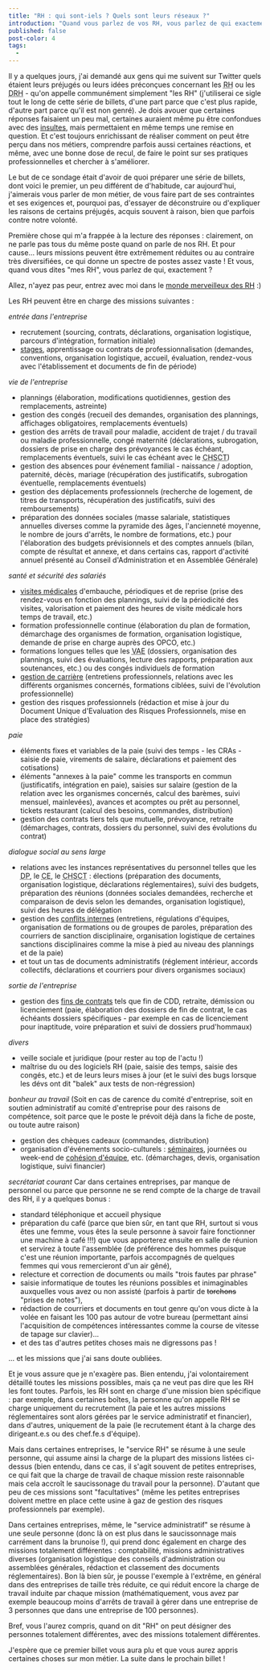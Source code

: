 ```yaml
---
title: "RH : qui sont-iels ? Quels sont leurs réseaux ?"
introduction: "Quand vous parlez de vos RH, vous parlez de qui exactement ? Savez-vous quelles sont leurs missions ?"
published: false
post-color: 4
tags:
  - 
---
```


Il y a quelques jours, j'ai demandé aux gens qui me suivent sur Twitter quels étaient leurs préjugés ou leurs idées préconçues concernant les <abbr title="Gestionnaires des Ressources Humaines">RH</abbr> ou les <abbr title="Directrices ou Directeurs des Ressources Humaines">DRH</abbr> - qu'on appelle communément simplement "les RH" (j'utiliserai ce sigle tout le long de cette série de billets, d'une part parce que c'est plus rapide, d'autre part parce qu'il est non genré). Je dois avouer que certaines réponses faisaient un peu mal, certaines auraient même pu être confondues avec des [insultes](https://youtu.be/BSAXTzTwNVU), mais permettaient en même temps une remise en question. Et c'est toujours enrichissant de réaliser comment on peut être perçu dans nos métiers, comprendre parfois aussi certaines réactions, et même, avec une bonne dose de recul, de faire le point sur ses pratiques professionnelles et chercher à s'améliorer. 

Le but de ce sondage était d'avoir de quoi préparer une série de billets, dont voici le premier, un peu différent de d'habitude, car aujourd'hui, j'aimerais vous parler de mon métier, de vous faire part de ses contraintes et ses exigences et, pourquoi pas, d'essayer de déconstruire ou d'expliquer les raisons de certains préjugés, acquis souvent à raison, bien que parfois contre notre volonté. 

Première chose qui m'a frappée à la lecture des réponses : clairement, on ne parle pas tous du même poste quand on parle de nos RH. Et pour cause... leurs missions peuvent être extrêmement réduites ou au contraire très diversifiées, ce qui donne un spectre de postes assez vaste ! Et vous, quand vous dites "mes RH", vous parlez de qui, exactement ? 

Allez, n'ayez pas peur, entrez avec moi dans le [monde merveilleux des RH](https://youtu.be/qxKI154EcYw) :)

Les RH peuvent être en charge des missions suivantes : 

*entrée dans l'entreprise*
- recrutement (sourcing, contrats, déclarations, organisation logistique, parcours d'intégration, formation initiale)
- [stages](https://youtu.be/0pZGLTuC41g), apprentissage ou contrats de professionnalisation (demandes, conventions, organisation logistique, accueil, évaluation, rendez-vous avec l'établissement et documents de fin de période)

*vie de l'entreprise*
- plannings (élaboration, modifications quotidiennes, gestion des remplacements, astreinte)
- gestion des congés (recueil des demandes, organisation des plannings, affichages obligatoires, remplacements éventuels)
- gestion des arrêts de travail pour maladie, accident de trajet / du travail ou maladie professionnelle, congé maternité (déclarations, subrogation, dossiers de prise en charge des prévoyances le cas échéant, remplacements éventuels, suivi le cas échéant avec le <abbr title="Comité d'Hygiène, de Sécurité et des Conditions de Travail">CHSCT</abbr>)
- gestion des absences pour événement familial - naissance / adoption, paternité, décès, mariage (récupération des justificatifs, subrogation éventuelle, remplacements éventuels)
- gestion des déplacements professionnels (recherche de logement, de titres de transports, récupération des justificatifs, suivi des remboursements)
- préparation des données sociales (masse salariale, statistiques annuelles diverses comme la pyramide des âges, l'ancienneté moyenne, le nombre de jours d'arrêts, le nombre de formations, etc.) pour l'élaboration des budgets prévisionnels et des comptes annuels (bilan, compte de résultat et annexe, et dans certains cas, rapport d'activité annuel présenté au Conseil d'Administration et en Assemblée Générale)

*santé et sécurité des salariés*
- [visites médicales](https://youtu.be/57DmhPWP35U) d'embauche, périodiques et de reprise (prise des rendez-vous en fonction des plannings, suivi de la périodicité des visites, valorisation et paiement des heures de visite médicale hors temps de travail, etc.)
- formation professionnelle continue (élaboration du plan de formation, démarchage des organismes de formation, organisation logistique, demande de prise en charge auprès des OPCO, etc.) 
- formations longues telles que les <abbr title="Validation des Acquis de l'Expérience">VAE</abbr> (dossiers, organisation des plannings, suivi des évaluations, lecture des rapports, préparation aux soutenances, etc.) ou des congés individuels de formation
- [gestion de carrière](https://youtu.be/rjmRyF3FEH4) (entretiens professionnels, relations avec les différents organismes concernés, formations ciblées, suivi de l'évolution professionnelle)
- gestion des risques professionnels (rédaction et mise à jour du Document Unique d'Evaluation des Risques Professionnels, mise en place des stratégies)

*paie*
- éléments fixes et variables de la paie (suivi des temps - les CRAs - saisie de paie, virements de salaire, déclarations et paiement des cotisations)
- éléments "annexes à la paie" comme les transports en commun (justificatifs, intégration en paie), saisies sur salaire (gestion de la relation avec les organismes concernés, calcul des barèmes, suivi mensuel, mainlevées), avances et acomptes ou prêt au personnel, tickets restaurant (calcul des besoins, commandes, distribution)
- gestion des contrats tiers tels que mutuelle, prévoyance, retraite (démarchages, contrats, dossiers du personnel, suivi des évolutions du contrat)

*dialogue social au sens large*
- relations avec les instances représentatives du personnel telles que les <abbr title="délégués du personnel">DP</abbr>, le <abbr title="comité d'entreprise">CE</abbr>, le <abbr title="comité d'hygiène, de sécurité et des conditions de travail">CHSCT</abbr> : élections (préparation des documents, organisation logistique, déclarations réglementaires), suivi des budgets, préparation des réunions (données sociales demandées, recherche et comparaison de devis selon les demandes, organisation logistique), suivi des heures de délégation
- gestion des [conflits internes](https://youtu.be/31ZjnrHR8EA?t=34) (entretiens, régulations d'équipes, organisation de formations ou de groupes de paroles, préparation des courriers de sanction disciplinaire, organisation logistique de certaines sanctions disciplinaires comme la mise à pied au niveau des plannings et de la paie)
- et tout un tas de documents administratifs (réglement intérieur, accords collectifs, déclarations et courriers pour divers organismes sociaux)

*sortie de l'entreprise*
- gestion des [fins de contrats](https://youtu.be/BTWcQbUAZDQ) tels que fin de CDD, retraite, démission ou licenciement (paie, élaboration des dossiers de fin de contrat, le cas échéants dossiers spécifiques - par exemple en cas de licenciement pour inaptitude, voire préparation et suivi de dossiers prud'hommaux)

*divers*
- veille sociale et juridique (pour rester au top de l'actu !)
- maîtrise du ou des logiciels RH (paie, saisie des temps, saisie des congés, etc.) et de leurs leurs mises à jour (et le suivi des bugs lorsque les dévs ont dit "balek" aux tests de non-régression)

*bonheur au travail*
(Soit en cas de carence du comité d'entreprise, soit en soutien administratif au comité d'entreprise pour des raisons de compétence, soit parce que le poste le prévoit déjà dans la fiche de poste, ou toute autre raison)
- gestion des chèques cadeaux (commandes, distribution)
- organisation d'événements socio-culturels : [séminaires](https://youtu.be/uSD4vsh1zDA), journées ou week-end de [cohésion d'équipe](https://youtu.be/5NV6Rdv1a3I), etc. (démarchages, devis, organisation logistique, suivi financier)

*secrétariat courant*
Car dans certaines entreprises, par manque de personnel ou parce que personne ne se rend compte de la charge de travail des RH, il y a quelques bonus : 
- standard téléphonique et accueil physique
- préparation du café (parce que bien sûr, en tant que RH, surtout si vous êtes une femme, vous êtes la seule personne à savoir faire fonctionner une machine à café !!!) que vous apporterez ensuite en salle de réunion et servirez à toute l'assemblée (de préférence des hommes puisque c'est une réunion importante, parfois accompagnés de quelques femmes qui vous remercieront d'un air gêné), 
- relecture et correction de documents ou mails "trois fautes par phrase"
- saisie informatique de toutes les réunions possibles et inimaginables auxquelles vous avez ou non assisté (parfois à partir de ~~torchons~~ "prises de notes"), 
- rédaction de courriers et documents en tout genre qu'on vous dicte à la volée en faisant les 100 pas autour de votre bureau (permettant ainsi l'acquisition de compétences intéressantes comme la course de vitesse de tapage sur clavier)... 
- et des tas d'autres petites choses mais ne digressons pas !

... et les missions que j'ai sans doute oubliées. 

Et je vous assure que je n'exagère pas. Bien entendu, j'ai volontairement détaillé toutes les missions possibles, mais ça ne veut pas dire que les RH les font toutes. Parfois, les RH sont en charge d'une mission bien spécifique : par exemple, dans certaines boîtes, la personne qu'on appelle RH se charge uniquement du recrutement (la paie et les autres missions réglementaires sont alors gérées par le service administratif et financier), dans d'autres, uniquement de la paie (le recrutement étant à la charge des dirigeant.e.s ou des chef.fe.s d'équipe). 

Mais dans certaines entreprises, le "service RH" se résume à une seule personne, qui assume ainsi la charge de la plupart des missions listées ci-dessus (bien entendu, dans ce cas, il s'agit souvent de petites entreprises, ce qui fait que la charge de travail de chaque mission reste raisonnable mais cela accroît le saucissonage du travail pour la personne). D'autant que peu de ces missions sont "facultatives" (même les petites entreprises doivent mettre en place cette usine à gaz de gestion des risques professionnels par exemple). 

Dans certaines entreprises, même, le "service administratif" se résume à une seule personne (donc là on est plus dans le saucissonnage mais carrément dans la brunoise !), qui prend donc également en charge des missions totalement différentes : comptabilité, missions administratives diverses (organisation logistique des conseils d'administration ou assemblées générales, rédaction et classement des documents réglementaires). Bon là bien sûr, je pousse l'exemple à l'extrême, en général dans des entreprises de taille très réduite, ce qui réduit encore la charge de travail induite par chaque mission (mathématiquement, vous avez par exemple beaucoup moins d'arrêts de travail à gérer dans une entreprise de 3 personnes que dans une entreprise de 100 personnes). 

Bref, vous l'aurez compris, quand on dit "RH" on peut désigner des personnes totalement différentes, avec des missions totalement différentes. 

J'espère que ce premier billet vous aura plu et que vous aurez appris certaines choses sur mon métier. La suite dans le prochain billet !